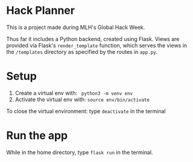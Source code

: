 # Hack Planner

This is a project made during MLH's Global Hack Week.

Thus far it includes a Python backend, created using Flask. Views are provided via Flask's `render_template` function, which serves the views in the `/templates` directory as specified by the routes in `app.py`.

# Setup

1. Create a virtual env with: ` python3 -m venv env`
2. Activate the virtual env with: `source env/bin/activate`

To close the virtual environment: type `deactivate` in the terminal

# Run the app

While in the home directory, type `flask run` in the terminal.

